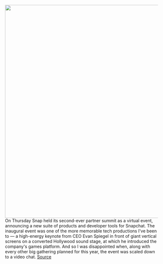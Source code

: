 <img src='https://cdn.vox-cdn.com/thumbor/85broP9RHjYqOKS2ojtB_3wYd_g=/0x0:1280x853/1200x800/filters:focal(538x325:742x529)/cdn.vox-cdn.com/uploads/chorus_image/image/66926198/code2015_20150526_173935_5653.0.0.jpg' width='700px' /><br/>
On Thursday Snap held its second-ever partner summit as a virtual event, announcing a new suite of products and developer tools for Snapchat. The inaugural event was one of the more memorable tech productions I've been to — a high-energy keynote from CEO Evan Spiegel in front of giant vertical screens on a converted Hollywood sound stage, at which he introduced the company's games platform. And so I was disappointed when, along with every other big gathering planned for this year, the event was scaled down to a video chat.
<a href='https://www.theverge.com/interface/2020/6/12/21287759/evan-spiegel-interview-minis-map-partner-summit-trump-first-amendment'> Source <a/>